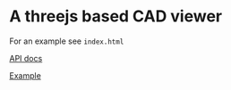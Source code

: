 # A threejs based CAD viewer

For an example see `index.html`

[API docs](https://bernhard-42.github.io/three-cad-viewer/index.html)

[Example](./example.html)
